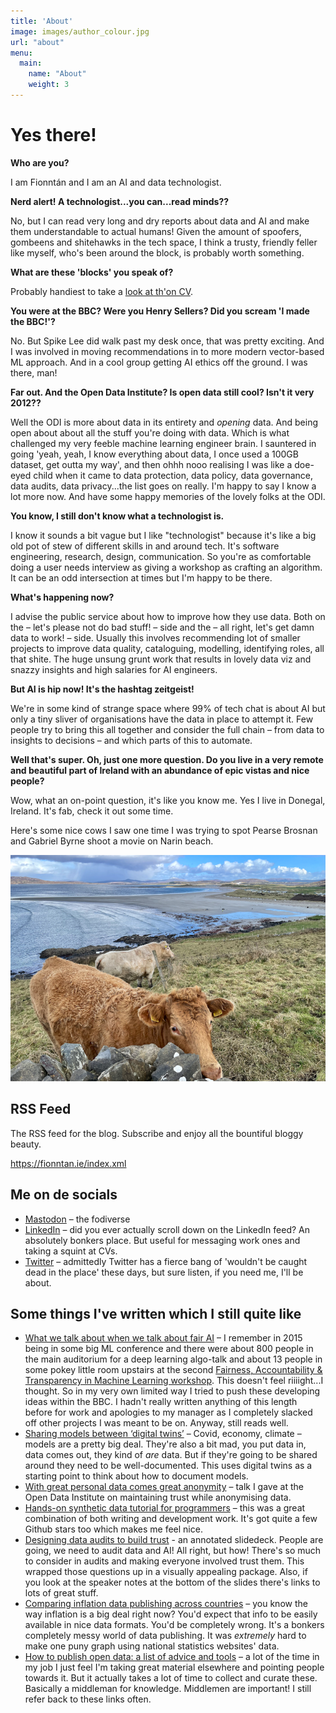```yaml
---
title: 'About'
image: images/author_colour.jpg
url: "about"
menu:
  main:
    name: "About"
    weight: 3
---
```


# Yes there!

**Who are you?**

I am Fionntán and I am an AI and data technologist.

**Nerd alert! A technologist...you can...read minds??**

No, but I can read very long and dry reports about data and AI and make them understandable to actual humans! Given the amount of spoofers, gombeens and shitehawks in the tech space, I think a trusty, friendly feller like myself, who's been around the block, is probably worth something. 

**What are these 'blocks' you speak of?**

Probably handiest to take a [look at th'on CV](https://fionntan.github.io/markdown-cv/). 

**You were at the BBC? Were you Henry Sellers? Did you scream 'I made the BBC!'?**

No. But Spike Lee did walk past my desk once, that was pretty exciting. And I was involved in moving recommendations in to more modern vector-based ML approach. And in a cool group getting AI ethics off the ground. I was there, man!

**Far out. And the Open Data Institute? Is open data still cool? Isn't it very 2012??**

Well the ODI is more about data in its entirety and *opening* data. And being open about about all the stuff you're doing with data. Which is what challenged my very feeble machine learning engineer brain. I sauntered in going 'yeah, yeah, I know everything about data, I once used a 100GB dataset, get outta my way', and then ohhh nooo realising I was like a doe-eyed child when it came to data protection, data policy, data governance, data audits, data privacy...the list goes on really. I'm happy to say I know a lot more now. And have some happy memories of the lovely folks at the ODI.

**You know, I still don't know what a technologist is.**

I know it sounds a bit vague but I like "technologist" because it's like a big old pot of stew of different skills in and around tech. It's software engineering, research, design, communication. So you're as comfortable doing a user needs interview as giving a workshop as crafting an algorithm. It can be an odd intersection at times but I'm happy to be there.

**What's happening now?**

I advise the public service about how to improve how they use data. Both on the – let's please not do bad stuff! – side and the – all right, let's get damn data to work! – side. Usually this involves recommending lot of smaller projects to improve data quality, cataloguing, modelling, identifying roles, all that shite. The huge unsung grunt work that results in lovely data viz and snazzy insights and high salaries for AI engineers. 

**But AI is hip now! It's the hashtag zeitgeist!**

We're in some kind of strange space where 99% of tech chat is about AI but only a tiny sliver of organisations have the data in place to attempt it. Few people try to bring this all together and consider the full chain – from data to insights to decisions – and which parts of this to automate. 

**Well that's super. Oh, just one more question. Do you live in a very remote and beautiful part of Ireland with an abundance of epic vistas and nice people?**

Wow, what an on-point question, it's like you know me. Yes I live in Donegal, Ireland. It's fab, check it out some time. 

Here's some nice cows I saw one time I was trying to spot Pearse Brosnan and Gabriel Byrne shoot a movie on Narin beach.

![Here's some nice cows I saw one time I was trying to spot Pierce Brosnan and Gabriel Byrne on Narin beach.](https://github.com/fionntan/fodblog/blob/a605ab52b6a8a4c8f1c02f290f630482d70e5618/static/images/cows_narin.png?raw=true)


## RSS Feed

The RSS feed for the blog. Subscribe and enjoy all the bountiful bloggy beauty.

<a href="https://fionntan.ie/index.xml" target="_blank">https://fionntan.ie/index.xml</a>


## Me on de socials

- [Mastodon](https://mastodon.ie/@fionntan) – the fodiverse
- [LinkedIn](https://www.linkedin.com/in/fionnt%C3%A1n-o-donnell-93b3099b/) – did you ever actually scroll down on the LinkedIn feed? An absolutely bonkers place. But useful for messaging work ones and taking a squint at CVs.
- [Twitter](https://twitter.com/fionntan) – admittedly Twitter has a fierce bang of 'wouldn't be caught dead in the place' these days, but sure listen, if you need me, I'll be about.

## Some things I've written which I still quite like

- [What we talk about when we talk about fair AI](https://medium.com/bbc-news-labs/what-we-talk-about-when-we-talk-about-fair-ai-8c72204f0798) – I remember in 2015 being in some big ML conference and there were about 800 people in the main auditorium for a deep learning algo-talk and about 13 people in some pokey little room upstairs at the second [Fairness, Accountability & Transparency in Machine Learning workshop](https://www.fatml.org/schedule/2015). This doesn't feel riiiight...I thought. So in my very own limited way I tried to push these developing ideas within the BBC. I hadn't really written anything of this length before for work and apologies to my manager as I completely slacked off other projects I was meant to be on. Anyway, still reads well. 
- [Sharing models between ‘digital twins’](https://theodi.org/article/sharing-models-between-digital-twins/) – Covid, economy, climate – models are a pretty big deal. They're also a bit mad, you put data in, data comes out, they kind of *are* data. But if they're going to be shared around they need to be well-documented. This uses digital twins as a starting point to think about how to document models. 
- [With great personal data comes great anonymity](https://youtu.be/dTlVo8Xim-4) – talk I gave at the Open Data Institute on maintaining trust while anonymising data. 
- [Hands-on synthetic data tutorial for programmers](https://github.com/theodi/synthetic-data-tutorial) – this was a great combination of both writing and development work. It's got quite a few Github stars too which makes me feel nice.
- [Designing data audits to build trust](https://docs.google.com/presentation/d/1kYdKnB2-wyXN1iW4ZaJbNt2ClwcQApoLMwiVUQRhk2g/edit#slide=id.gacb68ed590_0_0) - an annotated slidedeck. People are going, we need to audit data and AI! All right, but how! There's so much to consider in audits and making everyone involved trust them. This wrapped those questions up in a visually appealing package. Also, if you look at the speaker notes at the bottom of the slides there's links to lots of great stuff.  
- [Comparing inflation data publishing across countries](https://github.com/theodi/nso-stats-fetcher/blob/main/analysis.md) – you know the way inflation is a big deal right now? You'd expect that info to be easily available in nice data formats. You'd be completely wrong. It's a bonkers completely messy world of data publishing. It was *extremely* hard to make one puny graph using national statistics websites' data.
- [How to publish open data: a list of advice and tools](https://github.com/theodi/data-publish-list) – a lot of the time in my job I just feel I'm taking great material elsewhere and pointing people towards it. But it actually takes a lot of time to collect and curate these. Basically a middleman for knowledge. Middlemen are important! I still refer back to these links often.
